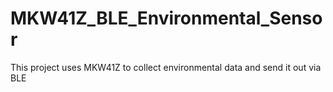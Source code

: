 # MKW41Z_BLE_Environmental_Sensor
This project uses MKW41Z to collect environmental data and send it out via BLE

